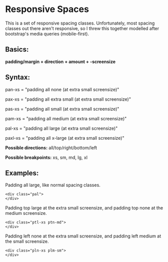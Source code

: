 # Responsive Spaces

This is a set of responsive spacing classes.  Unfortunately, most spacing classes out there aren't responsive, 
so I threw this together modelled after bootstrap's media queries (mobile-first).

## Basics:

**padding/margin + direction + amount + -screensize**

## Syntax:

pan-xs = "padding all none (at extra small screensize)"

pax-xs = "padding all extra small (at extra small screensize)"

pas-xs = "padding all small (at extra small screensize)"

pam-xs = "padding all medium (at extra small screensize)"

pal-xs = "padding all large (at extra small screensize)"

paxl-xs = "padding all x-large (at extra small screensize)"


**Possible directions:** all/top/right/bottom/left

**Possible breakpoints:** xs, sm, md, lg, xl


## Examples:

Padding all large, like normal spacing classes.

```
<div class="pal">
</div>
```

Padding top large at the extra small screensize, and padding top none at the medium screensize.

```
<div class="ptl-xs ptn-md">
</div>
```

Padding left none at the extra small screensize, and padding left medium at the small screensize.

```
<div class="pln-xs plm-sm">
</div>
```